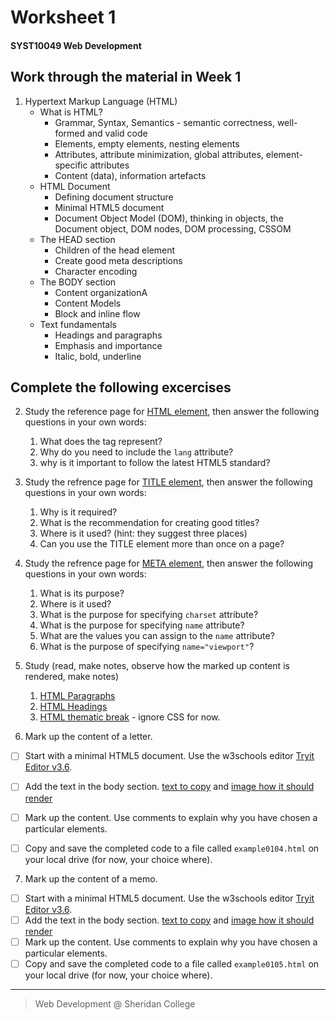 # Worksheet 1
#### SYST10049 Web Development

## Work through the material in Week 1
1. Hypertext Markup Language (HTML)
      - What is HTML?
        - Grammar, Syntax, Semantics - semantic correctness, well-formed and valid code
        - Elements, empty elements, nesting elements
        - Attributes, attribute minimization, global attributes, element-specific attributes
        - Content (data), information artefacts
      - HTML Document
        - Defining document structure
        - Minimal HTML5 document
        - Document Object Model (DOM), thinking in objects, the Document object, DOM nodes, DOM processing, CSSOM 
      - The HEAD section
        - Children of the head element
        - Create good meta descriptions
        - Character encoding
      - The BODY section
        - Content organizationA
        - Content Models
        - Block and inline flow
      - Text fundamentals
        - Headings and paragraphs
        - Emphasis and importance
        - Italic, bold, underline

## Complete the following excercises

2. Study the reference page for [HTML element](https://www.w3schools.com/tags/tag_html.asp), then answer the following questions in your own words:
    1. What does the tag represent?
    2. Why do you need to include the `lang` attribute?
    3. why is it important to follow the latest HTML5 standard?
3. Study the refrence page for [TITLE element](https://www.w3schools.com/tags/tag_title.asp), then answer the following questions in your own words:
    1. Why is it required?
    2. What is the recommendation for creating good titles?
    3. Where is it used? (hint: they suggest three places)
    4. Can you use the TITLE element more than once on a page?
4. Study the refrence page for [META element](https://www.w3schools.com/tags/tag_meta.asp), then answer the following questions in your own words:
    1. What is its purpose?
    2. Where is it used?
    3. What is the purpose for specifying `charset` attribute?
    4. What is the purpose for specifying `name` attribute?
    5. What are the values you can assign to the `name` attribute?
    6. What is the purpose of specifying `name="viewport"`?

5. Study (read, make notes, observe how the marked up content is rendered, make notes)
    1. [HTML Paragraphs](https://www.w3schools.com/html/html_paragraphs.asp)
    2. [HTML Headings](https://www.w3schools.com/html/html_headings.asp)
    3. [HTML thematic break](https://www.w3schools.com/tags/tag_hr.asp) - ignore CSS for now.

6. Mark up the content of a letter. 
- [ ] Start with a minimal HTML5 document. Use the w3schools editor [Tryit Editor v3.6](https://www.w3schools.com/HTML/tryit.asp?filename=tryhtml_intro).
- [ ] Add the text in the body section. [text to copy](letter.txt) and [image how it should render](letter_format.png)
- [ ] Mark up the content. Use comments to explain why you have chosen a particular elements.
- [ ] Copy and save the completed code to a file called `example0104.html` on your local drive (for now, your choice where).


7. Mark up the content of a memo. 
- [ ] Start with a minimal HTML5 document. Use the w3schools editor [Tryit Editor v3.6](https://www.w3schools.com/HTML/tryit.asp?filename=tryhtml_intro).
- [ ] Add the text in the body section. [text to copy](memo.txt) and [image how it should render](memo_format.png)
- [ ] Mark up the content. Use comments to explain why you have chosen a particular elements.
- [ ] Copy and save the completed code to a file called `example0105.html` on your local drive (for now, your choice where).

---

> Web Development @ Sheridan College

